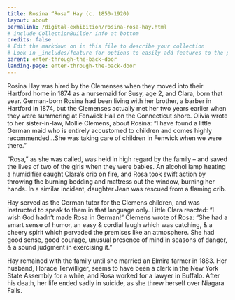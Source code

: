 ```yaml
---
title: Rosina “Rosa” Hay (c. 1850-1920)
layout: about
permalink: /digital-exhibition/rosina-rosa-hay.html
# include CollectionBuilder info at bottom
credits: false
# Edit the markdown on in this file to describe your collection
# Look in _includes/feature for options to easily add features to the page
parent: enter-through-the-back-door
landing-page: enter-through-the-back-door
---
```


Rosina Hay was hired by the Clemenses when they moved into their Hartford home in 1874 as a nursemaid for Susy, age 2, and Clara, born that year. German-born Rosina had been living with her brother, a barber in Hartford in 1874, but the Clemenses actually met her two years earlier when they were summering at Fenwick Hall on the Connecticut shore. Olivia wrote to her sister-in-law, Mollie Clemens, about Rosina: “I have found a little German maid who is entirely accustomed to children and comes highly recommended…She was taking care of children in Fenwick when we were there.” 

“Rosa,” as she was called, was held in high regard by the family – and saved the lives of two of the girls when they were babies. An alcohol lamp heating a humidifier caught Clara’s crib on fire, and Rosa took swift action by throwing the burning bedding and mattress out the window, burning her hands. In a similar incident, daughter Jean was rescued from a flaming crib. 

Hay served as the German tutor for the Clemens children, and was instructed to speak to them in that language only. Little Clara reacted:  “I wish God hadn’t made Rosa in German!” Clemens wrote of Rosa:  “She had a smart sense of humor, an easy & cordial laugh which was catching, & a cheery spirit which pervaded the premises like an atmosphere. She had good sense, good courage, unusual presence of mind in seasons of danger, & a sound judgment in exercising it.” 

Hay remained with the family until she married an Elmira farmer in 1883. Her husband, Horace Terwilliger, seems to have been a clerk in the New York State Assembly for a while, and Rosa worked for a lawyer in Buffalo. After his death, her life ended sadly in suicide, as she threw herself over Niagara Falls.